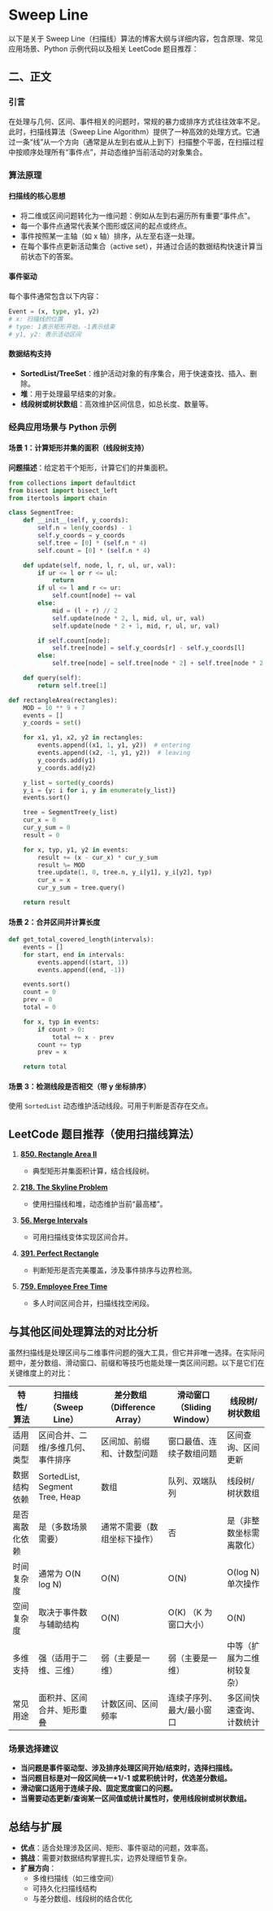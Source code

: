 # Sweep Line

以下是关于 Sweep Line（扫描线）算法的博客大纲与详细内容，包含原理、常见应用场景、Python 示例代码以及相关 LeetCode 题目推荐：

## 二、正文

### 引言

在处理与几何、区间、事件相关的问题时，常规的暴力或排序方式往往效率不足。此时，扫描线算法（Sweep Line Algorithm）提供了一种高效的处理方式。它通过一条“线”从一个方向（通常是从左到右或从上到下）扫描整个平面，在扫描过程中按顺序处理所有“事件点”，并动态维护当前活动的对象集合。

### 算法原理

#### 扫描线的核心思想

- 将二维或区间问题转化为一维问题：例如从左到右遍历所有重要“事件点”。
- 每一个事件点通常代表某个图形或区间的起点或终点。
- 事件按照某一主轴（如 x 轴）排序，从左至右逐一处理。
- 在每个事件点更新活动集合（active set），并通过合适的数据结构快速计算当前状态下的答案。

#### 事件驱动

每个事件通常包含以下内容：

```python
Event = (x, type, y1, y2)
# x: 扫描线的位置
# type: 1表示矩形开始，-1表示结束
# y1, y2: 表示活动区间
```

#### 数据结构支持

- **SortedList/TreeSet**：维护活动对象的有序集合，用于快速查找、插入、删除。
- **堆**：用于处理最早结束的对象。
- **线段树或树状数组**：高效维护区间信息，如总长度、数量等。

### 经典应用场景与 Python 示例

#### 场景 1：计算矩形并集的面积（线段树支持）

**问题描述**：给定若干个矩形，计算它们的并集面积。

```python
from collections import defaultdict
from bisect import bisect_left
from itertools import chain

class SegmentTree:
    def __init__(self, y_coords):
        self.n = len(y_coords) - 1
        self.y_coords = y_coords
        self.tree = [0] * (self.n * 4)
        self.count = [0] * (self.n * 4)

    def update(self, node, l, r, ul, ur, val):
        if ur <= l or r <= ul:
            return
        if ul <= l and r <= ur:
            self.count[node] += val
        else:
            mid = (l + r) // 2
            self.update(node * 2, l, mid, ul, ur, val)
            self.update(node * 2 + 1, mid, r, ul, ur, val)

        if self.count[node]:
            self.tree[node] = self.y_coords[r] - self.y_coords[l]
        else:
            self.tree[node] = self.tree[node * 2] + self.tree[node * 2 + 1]

    def query(self):
        return self.tree[1]

def rectangleArea(rectangles):
    MOD = 10 ** 9 + 7
    events = []
    y_coords = set()

    for x1, y1, x2, y2 in rectangles:
        events.append((x1, 1, y1, y2))  # entering
        events.append((x2, -1, y1, y2))  # leaving
        y_coords.add(y1)
        y_coords.add(y2)

    y_list = sorted(y_coords)
    y_i = {y: i for i, y in enumerate(y_list)}
    events.sort()

    tree = SegmentTree(y_list)
    cur_x = 0
    cur_y_sum = 0
    result = 0

    for x, typ, y1, y2 in events:
        result += (x - cur_x) * cur_y_sum
        result %= MOD
        tree.update(1, 0, tree.n, y_i[y1], y_i[y2], typ)
        cur_x = x
        cur_y_sum = tree.query()

    return result
```

#### 场景 2：合并区间并计算长度

```python
def get_total_covered_length(intervals):
    events = []
    for start, end in intervals:
        events.append((start, 1))
        events.append((end, -1))

    events.sort()
    count = 0
    prev = 0
    total = 0

    for x, typ in events:
        if count > 0:
            total += x - prev
        count += typ
        prev = x

    return total
```

#### 场景 3：检测线段是否相交（带 y 坐标排序）

使用 `SortedList` 动态维护活动线段。可用于判断是否存在交点。

## LeetCode 题目推荐（使用扫描线算法）

1. **[850. Rectangle Area II](https://leetcode.com/problems/rectangle-area-ii/)**

   - 典型矩形并集面积计算，结合线段树。

2. **[218. The Skyline Problem](https://leetcode.com/problems/the-skyline-problem/)**

   - 使用扫描线和堆，动态维护当前“最高楼”。

3. **[56. Merge Intervals](https://leetcode.com/problems/merge-intervals/)**

   - 可用扫描线变体实现区间合并。

4. **[391. Perfect Rectangle](https://leetcode.com/problems/perfect-rectangle/)**

   - 判断矩形是否完美覆盖，涉及事件排序与边界检测。

5. **[759. Employee Free Time](https://leetcode.com/problems/employee-free-time/)**
   - 多人时间区间合并，扫描线找空闲段。

## 与其他区间处理算法的对比分析

虽然扫描线是处理区间与二维事件问题的强大工具，但它并非唯一选择。在实际问题中，差分数组、滑动窗口、前缀和等技巧也能处理一类区间问题。以下是它们在关键维度上的对比：

| 特性/算法      | 扫描线（Sweep Line）              | 差分数组（Difference Array） | 滑动窗口（Sliding Window） | 线段树/树状数组            |
| -------------- | --------------------------------- | ---------------------------- | -------------------------- | -------------------------- |
| 适用问题类型   | 区间合并、二维/多维几何、事件排序 | 区间加、前缀和、计数型问题   | 窗口最值、连续子数组问题   | 区间查询、区间更新         |
| 数据结构依赖   | SortedList, Segment Tree, Heap    | 数组                         | 队列、双端队列             | 线段树/树状数组            |
| 是否离散化依赖 | 是（多数场景需要）                | 通常不需要（数组坐标下操作） | 否                         | 是（非整数坐标需离散化）   |
| 时间复杂度     | 通常为 O(N log N)                 | O(N)                         | O(N)                       | O(log N) 单次操作          |
| 空间复杂度     | 取决于事件数与辅助结构            | O(N)                         | O(K) （K 为窗口大小）      | O(N)                       |
| 多维支持       | 强（适用于二维、三维）            | 弱（主要是一维）             | 弱（主要是一维）           | 中等（扩展为二维树较复杂） |
| 常见用途       | 面积并、区间合并、矩形重叠        | 计数区间、区间频率           | 连续子序列、最大/最小窗口  | 多区间快速查询、计数统计   |

### 场景选择建议

- **当问题是事件驱动型、涉及排序处理区间开始/结束时，选择扫描线。**
- **当问题目标是对一段区间统一+1/-1 或累积统计时，优选差分数组。**
- **滑动窗口适用于连续子段、固定宽度窗口的问题。**
- **当需要动态更新/查询某一区间值或统计属性时，使用线段树或树状数组。**

## 总结与扩展

- **优点**：适合处理涉及区间、矩形、事件驱动的问题，效率高。
- **挑战**：需要对数据结构掌握扎实，边界处理细节复杂。
- **扩展方向**：
  - 多维扫描线（如三维空间）
  - 可持久化扫描线结构
  - 与差分数组、线段树的结合优化
